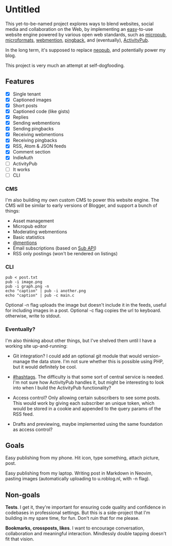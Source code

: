 # Untitled

This yet-to-be-named project explores ways to blend websites, social media and collaboration on the Web, by implementing an [easy](https://gilest.org/indie-easy.html)-to-use website engine powered by various open web standards, such as [micropub](https://www.w3.org/TR/micropub/), [microformats](https://microformats.org/), [webmention](https://www.w3.org/TR/webmention/), [pingback](https://en.wikipedia.org/wiki/Pingback), and (eventually), [ActivityPub](https://www.w3.org/TR/activitypub/).

In the long term, it's supposed to replace [neopub](https://git.dupunkto.org/neopub), and potentially power my blog.

This project is very much an attempt at self-dogfooding.

## Features

- [x] Single tenant
- [x] Captioned images
- [x] Short posts
- [x] Captioned code (like gists)
- [x] Replies
- [x] Sending webmentions
- [x] Sending pingbacks
- [x] Receiving webmentions
- [x] Receiving pingbacks
- [x] RSS, Atom & JSON feeds
- [x] Comment section
- [x] IndieAuth
- [ ] ActivityPub
- [ ] It works
- [ ] CLI

### CMS

I'm also building my own custom CMS to power this website engine. The CMS will be similar to early versions of Blogger, and support a bunch of things:

- Asset management
- Micropub editor
- Moderating webmentions
- Basic statistics
- [@mentions](https://roblog.nl/blog/mentions)
- Email subscriptions (based on [Sub API](https://api.geheimesite.nl/sub))
- RSS only postings (won't be rendered on listings)

### CLI

    pub < post.txt
    pub -i image.png
    pub -i graph.png -n
    echo "caption" | pub -i another.png
    echo "caption" | pub -c main.c

Optional -n flag uploads the image but doesn't include it in the feeds, useful for including images in a post.
Optional -c flag copies the url to keyboard. otherwise, write to stdout.

### Eventually?

I'm also thinking about other things, but I've shelved them until I have a working site up-and-running:

- Git integration? I could add an optional git module that would version-manage the data store. I'm not sure whether this is possible using PHP, but it would definitely be cool.

- [#hashtags](https://personal-web.org). The difficulty is that some sort of central service is needed. I'm not sure how ActivityPub handles it, but might be interesting to look into when I build the ActivityPub functionality?

- Access control? Only allowing certain subscribers to see some posts. This would work by giving each subscriber an unique token, which would be stored in a cookie and appended to the query params of the RSS feed.

- Drafts and previewing, maybe implemented using the same foundation as access control?

## Goals

Easy publishing from my phone. Hit icon, type something, attach picture, post.

Easy publishing from my laptop. Writing post in Markdown in Neovim, pasting
images (automatically uploading to u.roblog.nl, with -n flag).

## Non-goals

**Tests**. I get it, they're important for ensuring code quality and confidence in codebases in professional settings. But this is a side-project that I'm building in my spare time, for fun. Don't ruin that for me please.

**Bookmarks, crossposts, likes**. I want to encourage conversation, collaboration and meaningful interaction. Mindlessly double tapping doesn't fit that vision.
